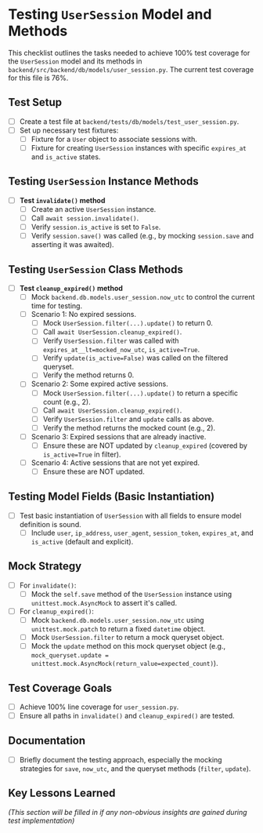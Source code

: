 # Testing `UserSession` Model and Methods

This checklist outlines the tasks needed to achieve 100% test coverage for the `UserSession` model and its methods in `backend/src/backend/db/models/user_session.py`. The current test coverage for this file is 76%.

## Test Setup

- [ ] Create a test file at `backend/tests/db/models/test_user_session.py`.
- [ ] Set up necessary test fixtures:
  - [ ] Fixture for a `User` object to associate sessions with.
  - [ ] Fixture for creating `UserSession` instances with specific `expires_at` and `is_active` states.

## Testing `UserSession` Instance Methods

- [ ] **Test `invalidate()` method**
  - [ ] Create an active `UserSession` instance.
  - [ ] Call `await session.invalidate()`.
  - [ ] Verify `session.is_active` is set to `False`.
  - [ ] Verify `session.save()` was called (e.g., by mocking `session.save` and asserting it was awaited).

## Testing `UserSession` Class Methods

- [ ] **Test `cleanup_expired()` method**
  - [ ] Mock `backend.db.models.user_session.now_utc` to control the current time for testing.
  - [ ] Scenario 1: No expired sessions.
    - [ ] Mock `UserSession.filter(...).update()` to return 0.
    - [ ] Call `await UserSession.cleanup_expired()`.
    - [ ] Verify `UserSession.filter` was called with `expires_at__lt=mocked_now_utc`, `is_active=True`.
    - [ ] Verify `update(is_active=False)` was called on the filtered queryset.
    - [ ] Verify the method returns 0.
  - [ ] Scenario 2: Some expired active sessions.
    - [ ] Mock `UserSession.filter(...).update()` to return a specific count (e.g., 2).
    - [ ] Call `await UserSession.cleanup_expired()`.
    - [ ] Verify `UserSession.filter` and `update` calls as above.
    - [ ] Verify the method returns the mocked count (e.g., 2).
  - [ ] Scenario 3: Expired sessions that are already inactive.
    - [ ] Ensure these are NOT updated by `cleanup_expired` (covered by `is_active=True` in filter).
  - [ ] Scenario 4: Active sessions that are not yet expired.
    - [ ] Ensure these are NOT updated.

## Testing Model Fields (Basic Instantiation)

- [ ] Test basic instantiation of `UserSession` with all fields to ensure model definition is sound.
  - [ ] Include `user`, `ip_address`, `user_agent`, `session_token`, `expires_at`, and `is_active` (default and explicit).

## Mock Strategy

- [ ] For `invalidate()`:
  - [ ] Mock the `self.save` method of the `UserSession` instance using `unittest.mock.AsyncMock` to assert it's called.
- [ ] For `cleanup_expired()`:
  - [ ] Mock `backend.db.models.user_session.now_utc` using `unittest.mock.patch` to return a fixed `datetime` object.
  - [ ] Mock `UserSession.filter` to return a mock queryset object.
  - [ ] Mock the `update` method on this mock queryset object (e.g., `mock_queryset.update = unittest.mock.AsyncMock(return_value=expected_count)`).

## Test Coverage Goals

- [ ] Achieve 100% line coverage for `user_session.py`.
- [ ] Ensure all paths in `invalidate()` and `cleanup_expired()` are tested.

## Documentation

- [ ] Briefly document the testing approach, especially the mocking strategies for `save`, `now_utc`, and the queryset methods (`filter`, `update`).

## Key Lessons Learned

*(This section will be filled in if any non-obvious insights are gained during test implementation)*
